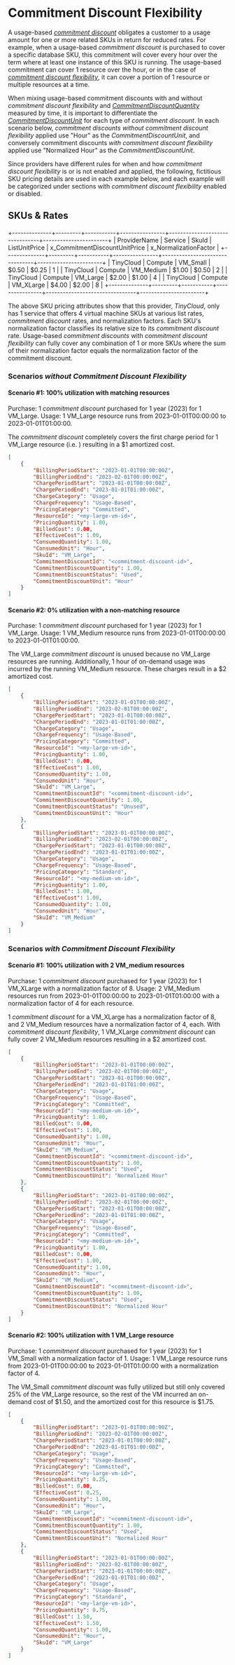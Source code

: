 # Commitment Discount Flexibility

A usage-based [*commitment discount*](#glossary:commitmentdiscount) obligates a customer to a usage amount for one or more related SKUs in return for reduced rates.  For example, when a usage-based *commitment discount* is purchased to cover a specific database SKU, this commitment will cover every hour over the term where at least one instance of this SKU is running. The usage-based commitment can cover 1 resource over the hour, or in the case of [*commitment discount flexibility*](glossary:commitmentdiscountflexibility), it can cover a portion of 1 resource or multiple resources at a time.

When mixing usage-based commitment discounts with and without *commitment discount flexibility* and [*CommitmentDiscountQuantity*](#commitmentdiscountquantity) measured by time, it is important to differentiate the [*CommitmentDiscountUnit*](#commitmentdiscountunit) for each type of *commitment discount*. In each scenario below, *commitment discounts* *without* *commitment discount flexibility* applied use "Hour" as the *CommitmentDiscountUnit*, and conversely commitment discounts *with* *commitment discount flexibility* applied use "Normalized Hour" as the *CommitmentDiscountUnit*.

Since providers have different rules for when and how *commitment discount flexibility* is or is not enabled and applied, the following, fictitious SKU pricing details are used in each example below, and each example will be categorized under sections with *commitment discount flexibility* enabled or disabled.

## SKUs & Rates
+--------------+---------+-----------+----------------+--------------------------------+-----------------------+
| ProviderName | Service | SkuId     | ListUnitPrice  | x_CommitmentDiscountUnitPrice  | x_NormalizationFactor |
+--------------+---------+-----------+----------------+--------------------------------+-----------------------+
| TinyCloud    | Compute | VM_Small  | $0.50          | $0.25                          | 1                     |
| TinyCloud    | Compute | VM_Medium | $1.00          | $0.50                          | 2                     |
| TinyCloud    | Compute | VM_Large  | $2.00          | $1.00                          | 4                     |
| TinyCloud    | Compute | VM_XLarge | $4.00          | $2.00                          | 8                     |
+--------------+---------+-----------+----------------+--------------------------------+-----------------------+

The above SKU pricing attributes show that this provider, *TinyCloud*, only has 1 service that offers 4 virtual machine SKUs at various list rates, *commitment discount* rates, and normalization factors. Each SKU's normalization factor classifies its relative size to its *commitment discount* rate. Usage-based *commitment discounts* with *commitment discount flexibility* can fully cover any combination of 1 or more SKUs where the sum of their normalization factor equals the normalization factor of the commitment discount.

### Scenarios *without* *Commitment Discount Flexibility*

#### Scenario #1: 100% utilization with matching resources

Purchase: 1 *commitment discount* purchased for 1 year (2023) for 1 VM_Large.
Usage: 1 VM_Large resource runs from 2023-01-01T00:00:00 to 2023-01-01T01:00:00.

The *commitment discount* completely covers the first charge period for 1 VM_Large resource (i.e. <my-vm-id>) resulting in a $1 amortized cost.

```json
[
    {
        "BillingPeriodStart": "2023-01-01T00:00:00Z",
        "BillingPeriodEnd": "2023-02-01T00:00:00Z",
        "ChargePeriodStart": "2023-01-01T00:00:00Z",
        "ChargePeriodEnd": "2023-01-01T01:00:00Z",
        "ChargeCategory": "Usage",
        "ChargeFrequency": "Usage-Based",
        "PricingCategory": "Committed",
        "ResourceId": "<my-large-vm-id>",
        "PricingQuantity": 1.00,
        "BilledCost": 0.00,
        "EffectiveCost": 1.00,
        "ConsumedQuantity": 1.00,
        "ConsumedUnit": "Hour",
        "SkuId": "VM_Large",
        "CommitmentDiscountId": "<commitment-discount-id>",
        "CommitmentDiscountQuantity": 1.00,
        "CommitmentDiscountStatus": "Used",
        "CommitmentDiscountUnit": "Hour"
    }
]
```

#### Scenario #2: 0% utilization with a non-matching resource

Purchase: 1 *commitment discount* purchased for 1 year (2023) for 1 VM_Large.
Usage: 1 VM_Medium resource runs from 2023-01-01T00:00:00 to 2023-01-01T01:00:00.

The VM_Large *commitment discount* is unused because no VM_Large resources are running. Additionally, 1 hour of on-demand usage was incurred by the running VM_Medium resource. These charges result in a $2 amortized cost.

```json
[
    {
        "BillingPeriodStart": "2023-01-01T00:00:00Z",
        "BillingPeriodEnd": "2023-02-01T00:00:00Z",
        "ChargePeriodStart": "2023-01-01T00:00:00Z",
        "ChargePeriodEnd": "2023-01-01T01:00:00Z",
        "ChargeCategory": "Usage",
        "ChargeFrequency": "Usage-Based",
        "PricingCategory": "Committed",
        "ResourceId": "<my-large-vm-id>",
        "PricingQuantity": 1.00,
        "BilledCost": 0.00,
        "EffectiveCost": 1.00,
        "ConsumedQuantity": 1.00,
        "ConsumedUnit": "Hour",
        "SkuId": "VM_Large",
        "CommitmentDiscountId": "<commitment-discount-id>",
        "CommitmentDiscountQuantity": 1.00,
        "CommitmentDiscountStatus": "Unused",
        "CommitmentDiscountUnit": "Hour"
    },
    {
        "BillingPeriodStart": "2023-01-01T00:00:00Z",
        "BillingPeriodEnd": "2023-02-01T00:00:00Z",
        "ChargePeriodStart": "2023-01-01T00:00:00Z",
        "ChargePeriodEnd": "2023-01-01T01:00:00Z",
        "ChargeCategory": "Usage",
        "ChargeFrequency": "Usage-Based",
        "PricingCategory": "Standard",
        "ResourceId": "<my-medium-vm-id>",
        "PricingQuantity": 1.00,
        "BilledCost": 1.00,
        "EffectiveCost": 1.00,
        "ConsumedQuantity": 1.00,
        "ConsumedUnit": "Hour",
        "SkuId": "VM_Medium"
    }
]
```

### Scenarios *with* *Commitment Discount Flexibility*

#### Scenario #1: 100% utilization with 2 VM_medium resources

Purchase: 1 *commitment discount* purchased for 1 year (2023) for 1 VM_XLarge with a normalization factor of 8.
Usage: 2 VM_Medium resources run from 2023-01-01T00:00:00 to 2023-01-01T01:00:00 with a normalization factor of 4 for each resource.

1 *commitment discount* for a VM_XLarge has a normalization factor of 8, and 2 VM_Medium resources have a normalization factor of 4, each. With *commitment discount flexibility*, 1 VM_XLarge *commitment discount* can fully cover 2 VM_Medium resources resulting in a $2 amortized cost.

```json
[
    {
        "BillingPeriodStart": "2023-01-01T00:00:00Z",
        "BillingPeriodEnd": "2023-02-01T00:00:00Z",
        "ChargePeriodStart": "2023-01-01T00:00:00Z",
        "ChargePeriodEnd": "2023-01-01T01:00:00Z",
        "ChargeCategory": "Usage",
        "ChargeFrequency": "Usage-Based",
        "PricingCategory": "Committed",
        "ResourceId": "<my-medium-vm-id>",
        "PricingQuantity": 1.00,
        "BilledCost": 0.00,
        "EffectiveCost": 1.00,
        "ConsumedQuantity": 1.00,
        "ConsumedUnit": "Hour",
        "SkuId": "VM_Medium",
        "CommitmentDiscountId": "<commitment-discount-id>",
        "CommitmentDiscountQuantity": 1.00,
        "CommitmentDiscountStatus": "Used",
        "CommitmentDiscountUnit": "Normalized Hour"
    },
    {
        "BillingPeriodStart": "2023-01-01T00:00:00Z",
        "BillingPeriodEnd": "2023-02-01T00:00:00Z",
        "ChargePeriodStart": "2023-01-01T00:00:00Z",
        "ChargePeriodEnd": "2023-01-01T01:00:00Z",
        "ChargeCategory": "Usage",
        "ChargeFrequency": "Usage-Based",
        "PricingCategory": "Committed",
        "ResourceId": "<my-medium-vm-id>",
        "PricingQuantity": 1.00,
        "BilledCost": 0.00,
        "EffectiveCost": 1.00,
        "ConsumedQuantity": 1.00,
        "ConsumedUnit": "Hour",
        "SkuId": "VM_Medium",
        "CommitmentDiscountId": "<commitment-discount-id>",
        "CommitmentDiscountQuantity": 1.00,
        "CommitmentDiscountStatus": "Used",
        "CommitmentDiscountUnit": "Normalized Hour"
    }
]
```

#### Scenario #2: 100% utilization with 1 VM_Large resource

Purchase: 1 *commitment discount* purchased for 1 year (2023) for 1 VM_Small with a normalization factor of 1.
Usage: 1 VM_Large resource runs from 2023-01-01T00:00:00 to 2023-01-01T01:00:00 with a normalization factor of 4.

The VM_Small *commitment discount* was fully utilized but still only covered 25% of the VM_Large resource, so the rest of the VM incurred an on-demand cost of $1.50, and the amortized cost for this resource is $1.75.

```json
[
    {
        "BillingPeriodStart": "2023-01-01T00:00:00Z",
        "BillingPeriodEnd": "2023-02-01T00:00:00Z",
        "ChargePeriodStart": "2023-01-01T00:00:00Z",
        "ChargePeriodEnd": "2023-01-01T01:00:00Z",
        "ChargeCategory": "Usage",
        "ChargeFrequency": "Usage-Based",
        "PricingCategory": "Committed",
        "ResourceId": "<my-large-vm-id>",
        "PricingQuantity": 0.25,
        "BilledCost": 0.00,
        "EffectiveCost": 0.25,
        "ConsumedQuantity": 1.00,
        "ConsumedUnit": "Hour",
        "SkuId": "VM_Large",
        "CommitmentDiscountId": "<commitment-discount-id>",
        "CommitmentDiscountQuantity": 1.00,
        "CommitmentDiscountStatus": "Used",
        "CommitmentDiscountUnit": "Normalized Hour"
    },
    {
        "BillingPeriodStart": "2023-01-01T00:00:00Z",
        "BillingPeriodEnd": "2023-02-01T00:00:00Z",
        "ChargePeriodStart": "2023-01-01T00:00:00Z",
        "ChargePeriodEnd": "2023-01-01T01:00:00Z",
        "ChargeCategory": "Usage",
        "ChargeFrequency": "Usage-Based",
        "PricingCategory": "Standard",
        "ResourceId": "<my-large-vm-id>",
        "PricingQuantity": 0.75,
        "BilledCost": 1.50,
        "EffectiveCost": 1.50,
        "ConsumedQuantity": 1.00,
        "ConsumedUnit": "Hour",
        "SkuId": "VM_Large"
    }
]
```
